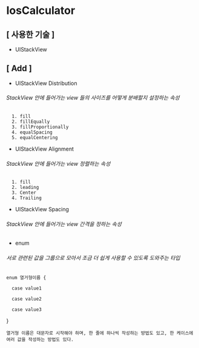 # IosCalculator

## [ 사용한 기술 ]

  - UIStackView
  
  
 

## [ Add ]

  - UIStackView Distribution 
      
###### StackView 안에 들어가는 view 들의 사이즈를 어떻게 분배할지 설정하는 속성

      1. fill
      2. fillEqually
      3. fillProportionally
      4. equalSpacing
      5. equalCentering
  


  - UIStackView Alignment
      
###### StackView 안에 들어가는 view 정렬하는 속성

      1. fill
      2. leading
      3. Center
      4. Trailing
  


  - UIStackView Spacing
      
###### StackView 안에 들어가는 view 간격을 정하는 속성




  - enum
  
###### 서로 관련된 값을 그룹으로 모아서 조금 더 쉽게 사용할 수 있도록 도와주는 타입
    
    enum 열거형이름 {
      
      case value1

      case value2

      case value3
   
   }
  
    열거형 이름은 대문자로 시작해야 하며, 한 줄에 하나씩 작성하는 방법도 있고, 한 케이스에 여러 값을 작성하는 방법도 있다. 
  
  

